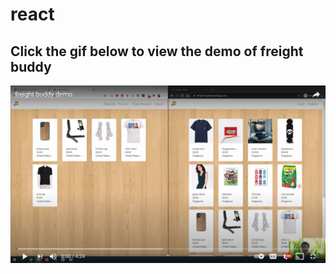 # react

## Click the gif below to view the demo of freight buddy

[![Image of freight buddy demo video](./demo/demo-video.png)](https://www.youtube.com/watch?v=ayuCYH_poLk&feature=youtu.be)
